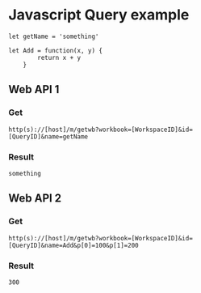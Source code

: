 Javascript Query example
===

    let getName = 'something'
    
    let Add = function(x, y) {
            return x + y
        }

## Web API 1

### Get

    http(s)://[host]/m/getwb?workbook=[WorkspaceID]&id=[QueryID]&name=getName

### Result

    something

## Web API 2

### Get

    http(s)://[host]/m/getwb?workbook=[WorkspaceID]&id=[QueryID]&name=Add&p[0]=100&p[1]=200

### Result

    300